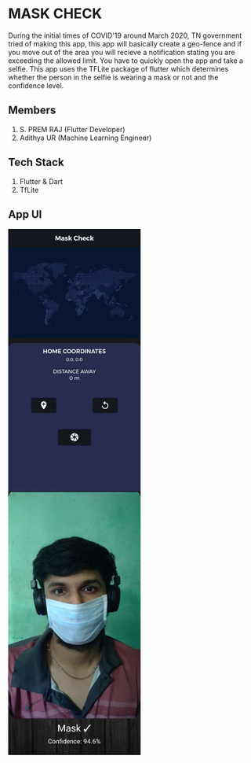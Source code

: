 # MASK CHECK

During the initial times of COVID'19 around March 2020, TN government tried of making this app, this app will basically create a geo-fence and if you move out of the area you will recieve a notification stating you are exceeding the allowed limit. You have to quickly open the app and take a selfie. This app uses the TFLite package of flutter which determines whether the person in the selfie is wearing a mask or not and the confidence level.

## Members
1) S. PREM RAJ (Flutter Developer)
2) Adithya UR (Machine Learning Engineer)

## Tech Stack
1) Flutter & Dart
2) TfLite


## App UI

<img src="https://github.com/Premmmm/Mask-Check-Flutter/blob/master/images/Mask%20Check%20App.jpg" align="left" height="535" width="270" />
<img src="https://github.com/Premmmm/Mask-Check-Flutter/blob/master/images/maskon.jpg" align="left" height="535" width="270" />


